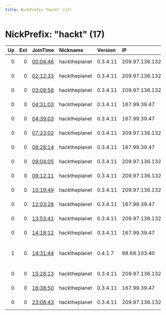 ```yaml
---
title: NickPrefix "hackt" (17)
---
```


# NickPrefix: "hackt" (17)

|   Up |   Ext | JoinTime                                                                                            | Nickname      | Version   | IP             | AS                | CC   |   ORp |   Dirp | OS    | Contact                            |   eFamMembers |
|-----:|------:|:----------------------------------------------------------------------------------------------------|:--------------|:----------|:---------------|:------------------|:-----|------:|-------:|:------|:-----------------------------------|--------------:|
|    0 |     0 | [00:04:46](https://metrics.torproject.org/rs.html#details/9ED6F6D5BE55AE2B8F3271EA66557BF440D7EC09) | hacktheplanet | 0.3.4.11  | 209.97.136.132 | DigitalOcean, LLC | gb   |  9001 |      0 | Linux | None                               |             1 |
|    0 |     0 | [02:12:33](https://metrics.torproject.org/rs.html#details/EBD8B01D53047F49801D51DFE226D190529ED537) | hacktheplanet | 0.3.4.11  | 209.97.136.132 | DigitalOcean, LLC | gb   |  9001 |      0 | Linux | None                               |             1 |
|    0 |     0 | [03:08:58](https://metrics.torproject.org/rs.html#details/B9BA495646402664ACE89DA819A3BC9AE96938FA) | hacktheplanet | 0.3.4.11  | 209.97.136.132 | DigitalOcean, LLC | gb   |  9001 |      0 | Linux | None                               |             1 |
|    0 |     0 | [04:31:03](https://metrics.torproject.org/rs.html#details/198A373BA9B043B34E20A0687C9360FC21255D4A) | hacktheplanet | 0.3.4.11  | 167.99.39.47   | DigitalOcean, LLC | nl   |  9001 |      0 | Linux | None                               |             1 |
|    0 |     0 | [04:39:03](https://metrics.torproject.org/rs.html#details/6CB6139C44C963ACE5DE774C59943F7A4B2B7C63) | hacktheplanet | 0.3.4.11  | 167.99.39.47   | DigitalOcean, LLC | nl   |  9001 |      0 | Linux | None                               |             1 |
|    0 |     0 | [07:23:02](https://metrics.torproject.org/rs.html#details/5E4CBA47C3BBAD862A036B76B28564F3DD55023D) | hacktheplanet | 0.3.4.11  | 209.97.136.132 | DigitalOcean, LLC | gb   |  9001 |      0 | Linux | None                               |             1 |
|    0 |     0 | [08:28:14](https://metrics.torproject.org/rs.html#details/2980947025A626DEE79C5F7952670C9E5BAFBFB5) | hacktheplanet | 0.3.4.11  | 167.99.39.47   | DigitalOcean, LLC | nl   |  9001 |      0 | Linux | None                               |             1 |
|    0 |     0 | [09:04:05](https://metrics.torproject.org/rs.html#details/4DA45B6403E1EF7CB4D0167C23104A53EBECD627) | hacktheplanet | 0.3.4.11  | 209.97.136.132 | DigitalOcean, LLC | gb   |  9001 |      0 | Linux | None                               |             1 |
|    0 |     0 | [09:12:11](https://metrics.torproject.org/rs.html#details/AF9861822D5063A69752D787B871A483F1F90DA8) | hacktheplanet | 0.3.4.11  | 209.97.136.132 | DigitalOcean, LLC | gb   |  9001 |      0 | Linux | None                               |             1 |
|    0 |     0 | [10:19:49](https://metrics.torproject.org/rs.html#details/905D5AA3ACD4733C22ACD11A9C477C0F4BA5F42E) | hacktheplanet | 0.3.4.11  | 209.97.136.132 | DigitalOcean, LLC | gb   |  9001 |      0 | Linux | None                               |             1 |
|    0 |     0 | [12:03:28](https://metrics.torproject.org/rs.html#details/5412B66C049B11E00E9276AD4BAC18B968268BEB) | hacktheplanet | 0.3.4.11  | 167.99.39.47   | DigitalOcean, LLC | nl   |  9001 |      0 | Linux | None                               |             1 |
|    0 |     0 | [13:53:41](https://metrics.torproject.org/rs.html#details/401463AB21CE63E9EB16E0AFB5FCEBF1B723FA8B) | hacktheplanet | 0.3.4.11  | 209.97.136.132 | DigitalOcean, LLC | gb   |  9001 |      0 | Linux | None                               |             1 |
|    0 |     0 | [14:18:12](https://metrics.torproject.org/rs.html#details/B4B4078D242F039D1BEED1854E1000C6B5ED8EF8) | hacktheplanet | 0.3.4.11  | 167.99.39.47   | DigitalOcean, LLC | nl   |  9001 |      0 | Linux | None                               |             1 |
|    1 |     0 | [14:31:44](https://metrics.torproject.org/rs.html#details/EF84D201AB9A41111552D4DFD5E26711B967CB2B) | hacktheplanet | 0.4.1.7   | 88.68.103.40   | Vodafone GmbH     | de   |  9001 |      0 | Linux | $ CONTACT GPG FINGERPRINT $ CONTAC |             1 |
|    0 |     0 | [15:28:13](https://metrics.torproject.org/rs.html#details/8F5CB71D74C334DFAC731E763E8B2DF5131A6C57) | hacktheplanet | 0.3.4.11  | 209.97.136.132 | DigitalOcean, LLC | gb   |  9001 |      0 | Linux | None                               |             1 |
|    0 |     0 | [16:38:50](https://metrics.torproject.org/rs.html#details/7FB21F2D9EF8CACE87B3E20609D976F793E2FA1A) | hacktheplanet | 0.3.4.11  | 167.99.39.47   | DigitalOcean, LLC | nl   |  9001 |      0 | Linux | None                               |             1 |
|    0 |     0 | [23:08:43](https://metrics.torproject.org/rs.html#details/C336815D881E276EA21ACEDAC1905723F0DA0E8D) | hacktheplanet | 0.3.4.11  | 209.97.136.132 | DigitalOcean, LLC | gb   |  9001 |      0 | Linux | None                               |             1 |
